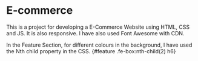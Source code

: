 # E-commerce

This is a project for developing a E-Commerce Website using HTML, CSS and JS. It is also responsive. I have also used Font Awesome with CDN.

In the Feature Section, for  different colours in the background, I have used the Nth child property in the CSS. {#feature .fe-box:nth-child(2) h6} 
